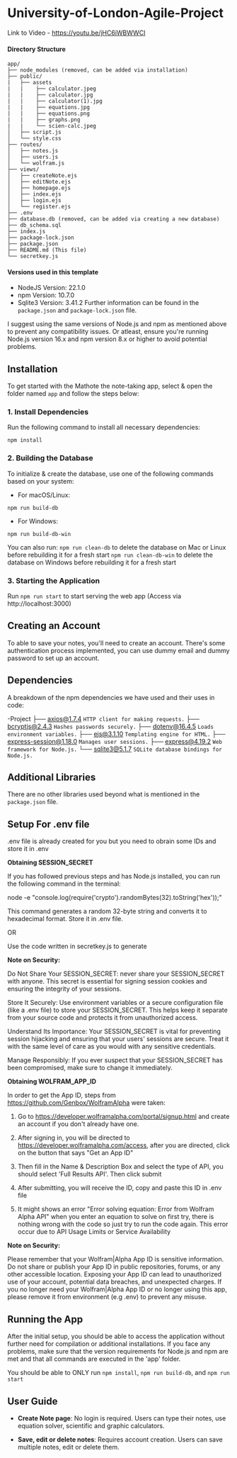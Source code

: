 # University-of-London-Agile-Project

Link to Video - https://youtu.be/jHC6iWBWWCI

#### Directory Structure ####

```
app/
├── node_modules (removed, can be added via installation)
├── public/
|   ├── assets
|   |    ├── calculator.jpeg
|   |    ├── calculator.jpg   
|   |    ├── calculator(1).jpg
|   |    ├── equations.jpg
|   |    ├── equations.png
|   |    ├── graphs.png
|   |    └── scien-calc.jpeg
│   ├── script.js
│   └── style.css
├── routes/
│   ├── notes.js
│   ├── users.js
│   └── wolfram.js
├── views/
│   ├── createNote.ejs
│   ├── editNote.ejs
│   ├── homepage.ejs
│   ├── index.ejs
│   ├── login.ejs
│   └── register.ejs
├── .env
├── database.db (removed, can be added via creating a new database)
├── db_schema.sql
├── index.js
├── package-lock.json
├── package.json
├── README.md (This file)
└── secretkey.js
```

#### Versions used in this template ####

* NodeJS Version: 22.1.0
* npm Version: 10.7.0
* Sqlite3 Version: 3.41.2
Further information can be found in the `package.json` and `package-lock.json` file.

I suggest using the same versions of Node.js and npm as mentioned above to prevent any compatibility issues. 
Or atleast, ensure you're running Node.js version 16.x and npm version 8.x or higher to avoid potential problems.

## Installation

To get started with the Mathote the note-taking app, select & open the folder named `app` and follow the steps below:

### 1. Install Dependencies

Run the following command to install all necessary dependencies:

```npm install```

### 2. Building the Database

To initialize & create the database, use one of the following commands based on your system:

- For macOS/Linux:

```npm run build-db```

- For Windows:

```npm run build-db-win```

You can also run: 
```npm run clean-db``` to delete the database on Mac or Linux before rebuilding it for a fresh start
```npm run clean-db-win``` to delete the database on Windows before rebuilding it for a fresh start

### 3. Starting the Application

Run ```npm run start``` to start serving the web app (Access via http://localhost:3000)

## Creating an Account

To able to save your notes, you'll need to create an account. There's some authentication process implemented, you can use dummy email and dummy password to set up an account.

## Dependencies

A breakdown of the npm dependencies we have used and their uses in code:

-Project
├── axios@1.7.4 ```HTTP client for making requests.```
├── bcryptjs@2.4.3 ```Hashes passwords securely.```
├── dotenv@16.4.5 ```Loads environment variables.```
├── ejs@3.1.10 ```Templating engine for HTML.```
├── express-session@1.18.0 ```Manages user sessions.```
├── express@4.19.2 ```Web framework for Node.js.```
└── sqlite3@5.1.7 ```SQLite database bindings for Node.js.```

## Additional Libraries

There are no other libraries used beyond what is mentioned in the `package.json` file.

## Setup For .env file

.env file is already created for you but you need to obrain some IDs and store it in .env

**Obtaining SESSION_SECRET**

If you has followed previous steps and has Node.js installed, you can run the following command in the terminal:

node -e "console.log(require('crypto').randomBytes(32).toString('hex'));"

This command generates a random 32-byte string and converts it to hexadecimal format. Store it in .env file.

OR

Use the code written in secretkey.js to generate

**Note on Security:**

Do Not Share Your SESSION_SECRET: never share your SESSION_SECRET with anyone. This secret is essential for signing session cookies and ensuring the integrity of your sessions.

Store It Securely: Use environment variables or a secure configuration file (like a .env file) to store your SESSION_SECRET. This helps keep it separate from your source code and protects it from unauthorized access.

Understand Its Importance: Your SESSION_SECRET is vital for preventing session hijacking and ensuring that your users' sessions are secure. Treat it with the same level of care as you would with any sensitive credentials.

Manage Responsibly: If you ever suspect that your SESSION_SECRET has been compromised, make sure to change it immediately.

**Obtaining WOLFRAM_APP_ID**

In order to get the App ID, steps from https://github.com/Genbox/WolframAlpha were taken:

1. Go to https://developer.wolframalpha.com/portal/signup.html and create an account if you don't already have one.

2. After signing in, you will be directed to https://developer.wolframalpha.com/access, after you are directed, click on the button that says "Get an App ID"

3. Then fill in the Name & Description Box and select the type of API, you should select 'Full Results API'. Then click submit

4. After submitting, you will receive the ID, copy and paste this ID in .env file

4. It might shows an error "Error solving equation: Error from Wolfram Alpha API" when you enter an equation to solve on first try, there is nothing wrong with the code so just try to run the code again. This error occur due to API Usage Limits or Service Availability

**Note on Security:**

Please remember that your Wolfram|Alpha App ID is sensitive information. Do not share or publish your App ID in public repositories, forums, or any other accessible location. Exposing your App ID can lead to unauthorized use of your account, potential data breaches, and unexpected charges. If you no longer need your Wolfram|Alpha App ID or no longer using this app, please remove it from environment (e.g .env) to prevent any misuse.

## Running the App

After the initial setup, you should be able to access the application without further need for compilation or additional installations. If you face any problems, make sure that the version requirements for Node.js and npm are met and that all commands are executed in the 'app' folder. 

You should be able to ONLY run ```npm install```, ```npm run build-db```, and ```npm run start``` 

## User Guide

- **Create Note page**: No login is required. Users can type their notes, use equation solver, scientific and graphic calculators.

- **Save, edit or delete notes**: Requires account creation. Users can save multiple notes, edit or delete them.
